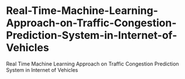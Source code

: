 # Real-Time-Machine-Learning-Approach-on-Traffic-Congestion-Prediction-System-in-Internet-of-Vehicles
Real Time Machine Learning Approach on Traffic Congestion Prediction System in Internet of Vehicles
